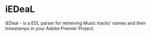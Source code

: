 # iEDeaL
iEDeal - is a EDL parser for retreiving Music tracks' names and their timestamps in your Adobe Premier Project.
